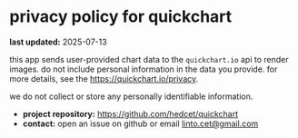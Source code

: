# privacy policy for quickchart

**last updated:** 2025-07-13

this app sends user-provided chart data to the `quickchart.io` api to render images. do not include personal information in the data you provide. for more details, see the https://quickchart.io/privacy.

we do not collect or store any personally identifiable information.

- **project repository:** https://github.com/hedcet/quickchart
- **contact:** open an issue on github or email linto.cet@gmail.com
